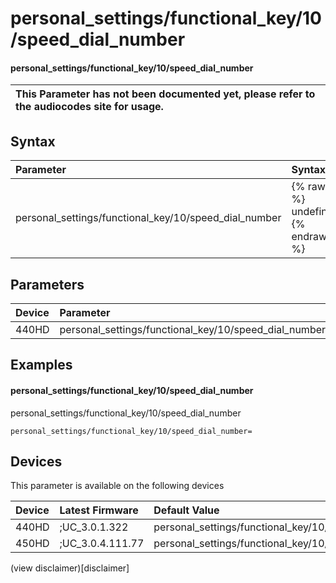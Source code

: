 ﻿---
description: personal_settings/functional_key/10/speed_dial_number
search:
    keywords: ['personal_settings','functional_key','10','speed_dial_number']
---

# personal_settings/functional_key/10/speed_dial_number

#### personal_settings/functional_key/10/speed_dial_number


| This Parameter has not been documented yet, please refer to the audiocodes site for usage.  |
| :--- |

## Syntax
| Parameter | Syntax |
| :--- | :--- |
|personal_settings/functional_key/10/speed_dial_number | {% raw %} undefined {% endraw %} |

## Parameters
|Device|Parameter|value|Description|
|:---|:---|:---|:---|
| 440HD | personal_settings/functional_key/10/speed_dial_number |  |  |

## Examples
#### personal_settings/functional_key/10/speed_dial_number

personal_settings/functional_key/10/speed_dial_number

```
personal_settings/functional_key/10/speed_dial_number=
```

## Devices
This parameter is available on the following devices

| Device | Latest Firmware | Default Value |
|:---|:---|:---|
| 440HD | ;UC_3.0.1.322 | personal_settings/functional_key/10/speed_dial_number= 
| 450HD | ;UC_3.0.4.111.77 | personal_settings/functional_key/10/speed_dial_number= 

(view disclaimer)[disclaimer]
